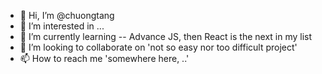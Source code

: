 - 👋 Hi, I’m @chuongtang
- 👀 I’m interested in ...
- 🌱 I’m currently learning -- Advance JS, then React is the next in my list
- 💞️ I’m looking to collaborate on 'not so easy nor too difficult project'
- 📫 How to reach me 'somewhere here, ..'

<!---
chuongtang/chuongtang is a ✨ special ✨ repository because its `README.md` (this file) appears on your GitHub profile.
You can click the Preview link to take a look at your changes.
--->
